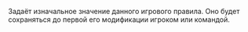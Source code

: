 Задаёт изначальное значение данного игрового правила. Оно будет сохраняться до первой его модификации игроком или
командой.